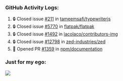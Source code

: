 

  <h3>GitHub Activity Logs:</h3>

  <!--START_SECTION:activity-->

1. 🔒 Closed issue [#211](https://github.com/tameemsafi/typewriterjs/issues/211) in [tameemsafi/typewriterjs](https://github.com/tameemsafi/typewriterjs)
2. 🔒 Closed issue [#5770](https://github.com/flatpak/flatpak/issues/5770) in [flatpak/flatpak](https://github.com/flatpak/flatpak)
3. 🔒 Closed issue [#1492](https://github.com/lacolaco/contributors-img/issues/1492) in [lacolaco/contributors-img](https://github.com/lacolaco/contributors-img)
4. 🔒 Closed issue [#12798](https://github.com/zed-industries/zed/issues/12798) in [zed-industries/zed](https://github.com/zed-industries/zed)
5. 💪 Opened PR [#1359](https://github.com/npm/documentation/pull/1359) in [npm/documentation](https://github.com/npm/documentation)
      <!--END_SECTION:activity-->




### Just for my ego:

![](https://komarev.com/ghpvc/?username=kenshanta&color=orange&style=for-the-badge)
